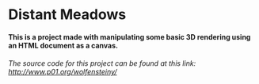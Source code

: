 # Distant      Meadows
#### This is a project made with manipulating some basic 3D rendering using an HTML document as a canvas.
###### The source code for this project can be found at this link: http://www.p01.org/wolfensteiny/
